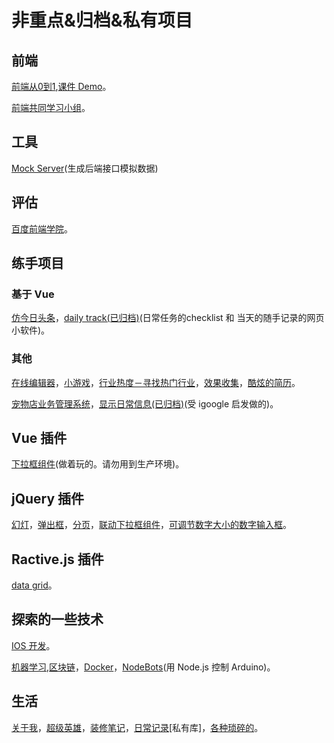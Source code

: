 # 非重点&归档&私有项目
## 前端
[前端从0到1](https://github.com/iamjoel/front-end-course),[课件 Demo](https://github.com/zhifeclub/front-end-learn)。

[前端共同学习小组](https://github.com/iamjoel/front-end-community)。

## 工具
[Mock Server](https://github.com/iamjoel/mock-server)(生成后端接口模拟数据)

## 评估
[百度前端学院](https://github.com/iamjoel/baidu-ife-task)。

## 练手项目
### 基于 Vue
[仿今日头条](https://github.com/iamjoel/toutiao)，[daily track(已归档)](https://github.com/iamjoel/daily-track)(日常任务的checklist 和 当天的随手记录的网页小软件)。

### 其他
[在线编辑器](https://github.com/iamjoel/web-ide)，[小游戏](https://github.com/iamjoel/minigame)，[行业热度－寻找热门行业](https://github.com/iamjoel/patsnap-hacking)，[效果收集](https://github.com/iamjoel/effect-collection)，[酷炫的简历](https://github.com/iamjoel/awesome-profile)。

[宠物店业务管理系统](https://github.com/iamjoel/pet-shop-manage)，[显示日常信息(已归档)](https://github.com/iamjoel/grab-info-web)(受 igoogle 启发做的)。

## Vue 插件
[下拉框组件](https://github.com/iamjoel/custom-select)(做着玩的。请勿用到生产环境)。

## jQuery 插件
[幻灯](https://github.com/iamjoel/simple-slide)，[弹出框](https://github.com/iamjoel/popup)，[分页](https://github.com/iamjoel/paging)，[联动下拉框组件](https://github.com/iamjoel/jquery-linkage-select)，[可调节数字大小的数字输入框](https://github.com/iamjoel/number-controller)。

## Ractive.js 插件
[data grid](https://github.com/iamjoel/ractivegrid)。

## 探索的一些技术
[IOS 开发](https://github.com/iamjoel/ios-note)。

[机器学习](https://github.com/iamjoel/machine-learning-note),[区块链](https://github.com/iamjoel/blockchain-note)，[Docker](https://github.com/iamjoel/docker-note)，[NodeBots](https://github.com/iamjoel/nodebots-note)(用 Node.js 控制 Arduino)。

## 生活
[关于我](https://github.com/iamjoel/about-me)，[超级英雄](https://github.com/iamjoel/superheros)，[装修笔记](https://github.com/iamjoel/decorating-note)，[日常记录](https://github.com/iamjoel/life-log)[私有库]，[各种琐碎的](https://github.com/iamjoel/notes)。
